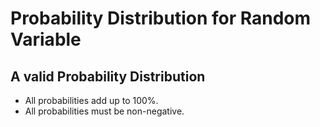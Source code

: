 # Probability Distribution for Random Variable

## A valid Probability Distribution
- All probabilities add up to 100%.
- All probabilities must be non-negative.
